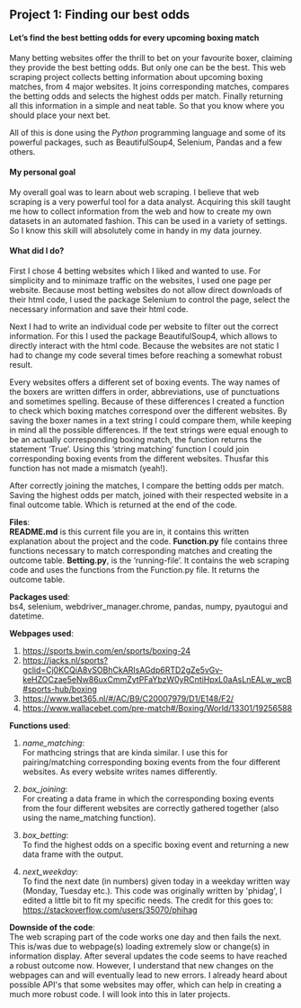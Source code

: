 ## Project 1: Finding our best odds
#### Let’s find the best betting odds for every upcoming boxing match
Many betting websites offer the thrill to bet on your favourite boxer, claiming they provide the best betting odds. But only one can be the best. This web scraping project collects betting information about upcoming boxing matches, from 4 major websites. It joins corresponding matches, compares the betting odds and selects the highest odds per match. Finally returning all this information in a simple and neat table. So that you know where you should place your next bet.

All of this is done using the _Python_ programming language and some of its powerful packages, such as BeautifulSoup4, Selenium, Pandas and a few others.

#### My personal goal
My overall goal was to learn about web scraping. I believe that web scraping is a very powerful tool for a data analyst. Acquiring this skill taught me how to collect information from the web and how to create my own datasets in an automated fashion. This can be used in a variety of settings. So I know this skill will absolutely come in handy in my data journey. 

#### What did I do?
First I chose 4 betting websites which I liked and wanted to use. For simplicity and to minimaze traffic on the websites, I used one page per website. Because most betting websites do not allow direct downloads of their html code, I used the package Selenium to control the page, select the necessary information and save their html code. 

Next I had to write an individual code per website to filter out the correct information. For this I used the package BeautifulSoup4, which allows to directly interact with the html code. Because the websites are not static I had to change my code several times before reaching a somewhat robust result. 

Every websites offers a different set of boxing events. The way names of the boxers are written differs in order, abbreviations, use of punctuations and sometimes spelling. Because of these differences I created a function to check which boxing matches correspond over the different websites. By saving the boxer names in a text string I could compare them, while keeping in mind all the possible differences. If the text strings were equal enough to be an actually corresponding boxing match, the function returns the statement ‘True’. Using this ‘string matching’ function I could join corresponding boxing events from the different websites. Thusfar this function has not made a mismatch (yeah!).

After correctly joining the matches, I compare the betting odds per match. Saving the highest odds per match, joined with their respected website in a final outcome table. Which is returned at the end of the code. 

**Files**: <br>
**README.md** is this current file you are in, it contains this written explanation about the project and the code. **Function.py** file contains three functions necessary to match corresponding matches and creating the outcome table. **Betting.py**, is the ‘running-file’. It contains the web scraping code and uses the functions from the Function.py file. It returns the outcome table.

**Packages used**: <br>
bs4, selenium, webdriver_manager.chrome, pandas, numpy, pyautogui and datetime.

**Webpages used**: 
1. https://sports.bwin.com/en/sports/boxing-24
2. https://jacks.nl/sports?gclid=Cj0KCQiA8vSOBhCkARIsAGdp6RTD2gZe5vGv-keHZOCzae5eNw86uxCmmZytPFaYbzW0yRCntiHpxL0aAsLnEALw_wcB#sports-hub/boxing
3. https://www.bet365.nl/#/AC/B9/C20007979/D1/E148/F2/
4. https://www.wallacebet.com/pre-match#/Boxing/World/13301/19256588

**Functions used**: <br>
1. _name_matching_: <br>
For mathcing strings that are kinda similar. I use this for pairing/matching corresponding boxing events from the four different websites. As every website writes names differently.

2. _box_joining_: <br>
For creating a data frame in which the corresponding boxing events from the four different websites are correctly gathered together (also using the name_matching function).

3. _box_betting_: <br>
To find the highest odds on a specific boxing event and returning a new data frame with the output.

4. _next_weekday_: <br>
To find the next date (in numbers) given today in a weekday written way (Monday, Tuesday etc.). This code was originally written by 'phidag', I edited a little bit to fit my specific needs. The credit for this goes to: https://stackoverflow.com/users/35070/phihag

**Downside of the code**: <br>
The web scraping part of the code works one day and then fails the next. This is/was due to webpage(s) loading extremely slow or change(s) in information display. After several updates the code seems to have reached a robust outcome now. However, I understand that new changes on the webpages can and will eventually lead to new errors. I already heard about possible API's that some websites may offer, which can help in creating a much more robust code. I will look into this in later projects.
